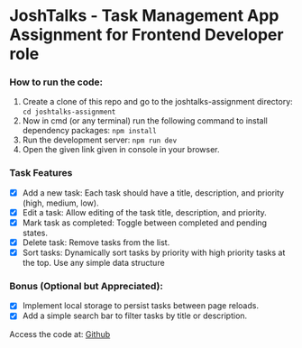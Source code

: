 # JoshTalks - Task Management App Assignment for Frontend Developer role

### How to run the code:

1. Create a clone of this repo and go to the joshtalks-assignment directory:
   `cd joshtalks-assignment`
2. Now in cmd (or any terminal) run the following command to install dependency packages:
   `npm install`
3. Run the development server:
   `npm run dev`
4. Open the given link given in console in your browser.

### Task Features

- [x] Add a new task: Each task should have a title, description, and priority (high, medium, low).
- [x] Edit a task: Allow editing of the task title, description, and priority.
- [x] Mark task as completed: Toggle between completed and pending states.
- [x] Delete task: Remove tasks from the list.
- [x] Sort tasks: Dynamically sort tasks by priority with high priority tasks at the top. Use any simple data structure

### Bonus (Optional but Appreciated):

- [x] Implement local storage to persist tasks between page reloads.
- [x] Add a simple search bar to filter tasks by title or description.

Access the code at: [Github](https://github.com/Namchi7/JoshTalks-assignment)

